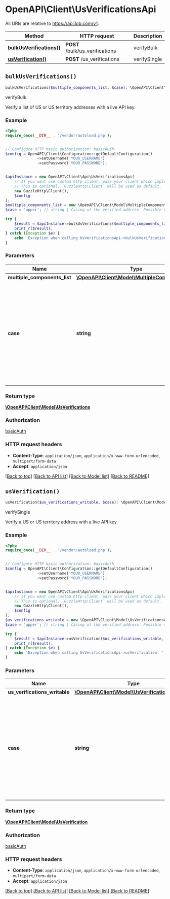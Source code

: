 # OpenAPI\Client\UsVerificationsApi

All URIs are relative to https://api.lob.com/v1.

Method | HTTP request | Description
------------- | ------------- | -------------
[**bulkUsVerifications()**](UsVerificationsApi.md#bulkUsVerifications) | **POST** /bulk/us_verifications | verifyBulk
[**usVerification()**](UsVerificationsApi.md#usVerification) | **POST** /us_verifications | verifySingle


## `bulkUsVerifications()`

```php
bulkUsVerifications($multiple_components_list, $case): \OpenAPI\Client\Model\UsVerifications
```

verifyBulk

Verify a list of US or US territory addresses with a live API key.

### Example

```php
<?php
require_once(__DIR__ . '/vendor/autoload.php');


// Configure HTTP basic authorization: basicAuth
$config = OpenAPI\Client\Configuration::getDefaultConfiguration()
              ->setUsername('YOUR_USERNAME')
              ->setPassword('YOUR_PASSWORD');


$apiInstance = new OpenAPI\Client\Api\UsVerificationsApi(
    // If you want use custom http client, pass your client which implements `GuzzleHttp\ClientInterface`.
    // This is optional, `GuzzleHttp\Client` will be used as default.
    new GuzzleHttp\Client(),
    $config
);
$multiple_components_list = new \OpenAPI\Client\Model\MultipleComponentsList(); // \OpenAPI\Client\Model\MultipleComponentsList
$case = 'upper'; // string | Casing of the verified address. Possible values are `upper` and `proper` for uppercased (e.g. \"PO BOX\") and proper-cased (e.g. \"PO Box\"), respectively.

try {
    $result = $apiInstance->bulkUsVerifications($multiple_components_list, $case);
    print_r($result);
} catch (Exception $e) {
    echo 'Exception when calling UsVerificationsApi->bulkUsVerifications: ', $e->getMessage(), PHP_EOL;
}
```

### Parameters

Name | Type | Description  | Notes
------------- | ------------- | ------------- | -------------
 **multiple_components_list** | [**\OpenAPI\Client\Model\MultipleComponentsList**](../Model/MultipleComponentsList.md)|  |
 **case** | **string**| Casing of the verified address. Possible values are &#x60;upper&#x60; and &#x60;proper&#x60; for uppercased (e.g. \&quot;PO BOX\&quot;) and proper-cased (e.g. \&quot;PO Box\&quot;), respectively. | [optional] [default to &#39;upper&#39;]

### Return type

[**\OpenAPI\Client\Model\UsVerifications**](../Model/UsVerifications.md)

### Authorization

[basicAuth](../../README.md#basicAuth)

### HTTP request headers

- **Content-Type**: `application/json`, `application/x-www-form-urlencoded`, `multipart/form-data`
- **Accept**: `application/json`

[[Back to top]](#) [[Back to API list]](../../README.md#endpoints)
[[Back to Model list]](../../README.md#models)
[[Back to README]](../../README.md)

## `usVerification()`

```php
usVerification($us_verifications_writable, $case): \OpenAPI\Client\Model\UsVerification
```

verifySingle

Verify a US or US territory address with a live API key.

### Example

```php
<?php
require_once(__DIR__ . '/vendor/autoload.php');


// Configure HTTP basic authorization: basicAuth
$config = OpenAPI\Client\Configuration::getDefaultConfiguration()
              ->setUsername('YOUR_USERNAME')
              ->setPassword('YOUR_PASSWORD');


$apiInstance = new OpenAPI\Client\Api\UsVerificationsApi(
    // If you want use custom http client, pass your client which implements `GuzzleHttp\ClientInterface`.
    // This is optional, `GuzzleHttp\Client` will be used as default.
    new GuzzleHttp\Client(),
    $config
);
$us_verifications_writable = new \OpenAPI\Client\Model\UsVerificationsWritable(); // \OpenAPI\Client\Model\UsVerificationsWritable
$case = 'upper'; // string | Casing of the verified address. Possible values are `upper` and `proper` for uppercased (e.g. \"PO BOX\") and proper-cased (e.g. \"PO Box\"), respectively.

try {
    $result = $apiInstance->usVerification($us_verifications_writable, $case);
    print_r($result);
} catch (Exception $e) {
    echo 'Exception when calling UsVerificationsApi->usVerification: ', $e->getMessage(), PHP_EOL;
}
```

### Parameters

Name | Type | Description  | Notes
------------- | ------------- | ------------- | -------------
 **us_verifications_writable** | [**\OpenAPI\Client\Model\UsVerificationsWritable**](../Model/UsVerificationsWritable.md)|  |
 **case** | **string**| Casing of the verified address. Possible values are &#x60;upper&#x60; and &#x60;proper&#x60; for uppercased (e.g. \&quot;PO BOX\&quot;) and proper-cased (e.g. \&quot;PO Box\&quot;), respectively. | [optional] [default to &#39;upper&#39;]

### Return type

[**\OpenAPI\Client\Model\UsVerification**](../Model/UsVerification.md)

### Authorization

[basicAuth](../../README.md#basicAuth)

### HTTP request headers

- **Content-Type**: `application/json`, `application/x-www-form-urlencoded`, `multipart/form-data`
- **Accept**: `application/json`

[[Back to top]](#) [[Back to API list]](../../README.md#endpoints)
[[Back to Model list]](../../README.md#models)
[[Back to README]](../../README.md)
